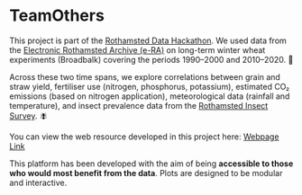 # TeamOthers

This project is part of the [Rothamsted Data Hackathon](https://github.com/Rothamsted-Ecoinformatics/RothDataHackathon2025). We used data from the [Electronic Rothamsted Archive (e-RA)](https://www.era.rothamsted.ac.uk/) on long-term winter wheat experiments (Broadbalk) covering the periods 1990–2000 and 2010–2020. 🌱

Across these two time spans, we explore correlations between grain and straw yield, fertiliser use (nitrogen, phosphorus, potassium), estimated CO₂ emissions (based on nitrogen application), meteorological data (rainfall and temperature), and insect prevalence data from the [Rothamsted Insect Survey](https://insectsurvey.com/). 🪰

You can view the web resource developed in this project here: [Webpage Link](#)  

This platform has been developed with the aim of being **accessible to those who would most benefit from the data**. Plots are designed to be modular and interactive.
